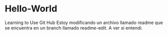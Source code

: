 # Hello-World
Learning to Use Git Hub
Estoy modificando un archivo llamado readme que se encuentra en un branch llamado readme-edit. 
A ver si entendi.
